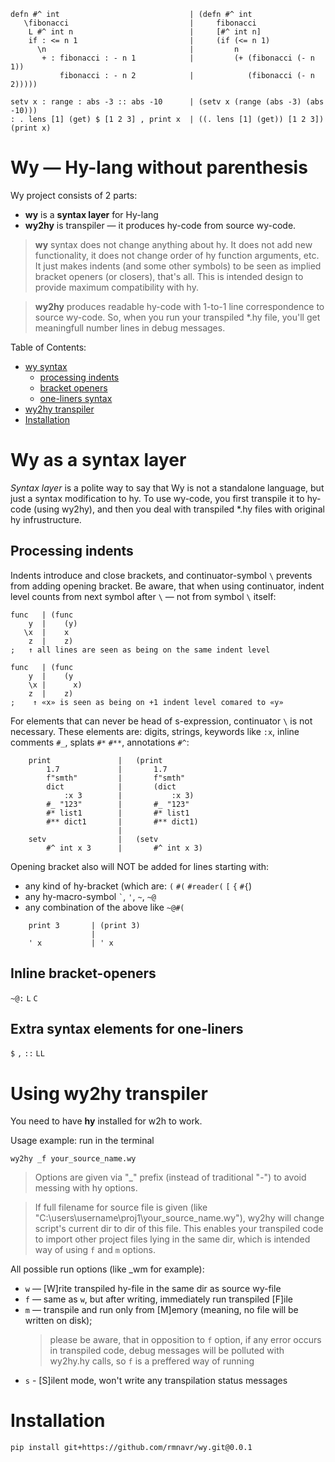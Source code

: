 
<!-- Intro ‾‾‾‾‾‾‾‾‾‾‾‾‾‾‾‾‾‾‾‾‾‾‾‾‾‾‾‾‾‾‾‾‾‾‾‾‾‾‾‾‾‾‾‾‾‾‾‾‾‾‾‾‾‾‾‾‾‾‾‾‾‾‾‾‾‾‾‾\ {{{1 -->

```hy
defn #^ int                             | (defn #^ int
   \fibonacci                           |     fibonacci
    L #^ int n                          |     [#^ int n]
    if : <= n 1                         |     (if (<= n 1)
      \n                                |         n
       + : fibonacci : - n 1            |         (+ (fibonacci (- n 1))
           fibonacci : - n 2            |            (fibonacci (- n 2)))))
```

```hy
setv x : range : abs -3 :: abs -10      | (setv x (range (abs -3) (abs -10)))
: . lens [1] (get) $ [1 2 3] , print x  | ((. lens [1] (get)) [1 2 3]) (print x)
```

# Wy — Hy-lang without parenthesis

Wy project consists of 2 parts:
* **wy** is a **syntax layer** for Hy-lang 
* **wy2hy** is transpiler — it produces hy-code from source wy-code.

> **wy** syntax does not change anything about hy. It does not add new functionality,
> it does not change order of hy function arguments, etc. It just makes indents (and some other symbols) to be seen as implied bracket openers (or closers), that's all.
> This is intended design to provide maximum compatibility with hy.

> **wy2hy** produces readable hy-code with 1-to-1 line correspondence to source wy-code.
> So, when you run your transpiled *.hy file, you'll get meaningfull number lines in debug messages.

Table of Contents:
- [wy syntax](#Wy-as-a-syntax-layer)
  - [processing indents](#Processing-indents)
  - [bracket openers](#Inline-bracket-openers)
  - [one-liners syntax](#Extra-syntax-elements-for-one-liners)
- [wy2hy transpiler](#Using-wy2hy-transpiler)
- [Installation](#Installation)

<!-- __________________________________________________________________________/ }}}1 -->
<!-- Wy ‾‾‾‾‾‾‾‾‾‾‾‾‾‾‾‾‾‾‾‾‾‾‾‾‾‾‾‾‾‾‾‾‾‾‾‾‾‾‾‾‾‾‾‾‾‾‾‾‾‾‾‾‾‾‾‾‾‾‾‾‾‾‾‾‾‾‾‾‾‾‾\ {{{1 -->

# Wy as a syntax layer

*Syntax layer* is a polite way to say that Wy is not a standalone language, but just a syntax modification to hy.
To use wy-code, you first transpile it to hy-code (using wy2hy), and then you deal with transpiled *.hy files with original hy infrustructure.

## Processing indents

Indents introduce and close brackets, and continuator-symbol `\` prevents from adding opening bracket.
Be aware, that when using continuator, indent level counts from next symbol after `\` — not from symbol `\` itself:
```hy
func   | (func
    y  |    (y)
   \x  |    x
    z  |    z)
;   ↑ all lines are seen as being on the same indent level

func   | (func
    y  |    (y
    \x |      x)
    z  |    z)
;    ↑ «x» is seen as being on +1 indent level comared to «y»
```

For elements that can never be head of s-expression, continuator `\` is not necessary.
These elements are: digits, strings, keywords like `:x`, inline comments `#_`, splats `#*` `#**`, annotations `#^`:
```hy
    print               |   (print
        1.7             |       1.7
        f"smth"         |       f"smth"
        dict            |       (dict 
            :x 3        |           :x 3)
        #_ "123"        |       #_ "123"
        #* list1        |       #* list1
        #** dict1       |       #** dict1)
                        |
    setv                |   (setv
        #^ int x 3      |       #^ int x 3)
```

Opening bracket also will NOT be added for lines starting with:
* any kind of hy-bracket (which are: `(` `#(` `#reader(` `[` `{` `#{`)
* any hy-macro-symbol `` ` ``, `'`, `~`, `~@`
* any combination of the above like `~@#(`
```hy
    print 3       | (print 3)
                  |
    ' x           | ' x
```

## Inline bracket-openers

`~@:` `L` `C`

## Extra syntax elements for one-liners

`$` `,` `::` `LL`

<!-- __________________________________________________________________________/ }}}1 -->
<!-- wy2hy ‾‾‾‾‾‾‾‾‾‾‾‾‾‾‾‾‾‾‾‾‾‾‾‾‾‾‾‾‾‾‾‾‾‾‾‾‾‾‾‾‾‾‾‾‾‾‾‾‾‾‾‾‾‾‾‾‾‾‾‾‾‾‾‾‾‾‾‾\ {{{1 -->

# Using wy2hy transpiler

You need to have **hy** installed for w2h to work.

Usage example: run in the terminal

```
wy2hy _f your_source_name.wy
```

> Options are given via "_" prefix (instead of traditional "-") to avoid messing with hy options.

> If full filename for source file is given (like "C:\\users\\username\\proj1\\your_source_name.wy"), wy2hy will change script's current dir to dir of this file.
> This enables your transpiled code to import other project files lying in the same dir, which is intended way of using `f` and `m` options.

All possible run options (like _wm for example):
* `w` — [W]rite transpiled hy-file in the same dir as source wy-file
* `f` — same as `w`, but after writing, immediately run transpiled [F]ile
* `m` — transpile and run only from [M]emory (meaning, no file will be written on disk);
  > please be aware, that in opposition to `f` option, if any error occurs in transpiled code, debug messages will be polluted with wy2hy.hy calls, so `f` is a preffered way of running
* `s` - [S]ilent mode, won't write any transpilation status messages


<!-- __________________________________________________________________________/ }}}1 -->
<!-- Install ‾‾‾‾‾‾‾‾‾‾‾‾‾‾‾‾‾‾‾‾‾‾‾‾‾‾‾‾‾‾‾‾‾‾‾‾‾‾‾‾‾‾‾‾‾‾‾‾‾‾‾‾‾‾‾‾‾‾‾‾‾‾‾‾‾‾\ {{{1 -->

# Installation

```
pip install git+https://github.com/rmnavr/wy.git@0.0.1
```

<!-- __________________________________________________________________________/ }}}1 -->



